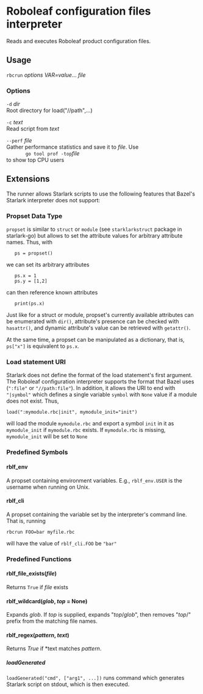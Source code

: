 # Roboleaf configuration files interpreter

Reads and executes Roboleaf product configuration files.

## Usage

`rbcrun` *options* *VAR=value*... *file*

### Options

`-d` *dir*\
Root directory for load("//path",...)

`-c` *text*\
Read script from *text*

`--perf` *file*\
Gather performance statistics and save it to *file*. Use \
`       go tool prof -top`*file*\
to show top CPU users

## Extensions

The runner allows Starlark scripts to use the following features that Bazel's Starlark interpreter does not support:

### Propset Data Type

`propset` is similar to `struct` or `module` (see `starklarkstruct` package in starlark-go)
but allows to set the attribute values for arbitrary attribute names. Thus, with

```
   ps = propset()
```

we can set its arbitrary attributes

```
   ps.x = 1
   ps.y = [1,2]
```

can then reference known attributes

```
   print(ps.x)
```

Just like for a struct or module, propset's currently available attributes can be enumerated with `dir()`, attribute's
presence can be checked with `hasattr()`, and dynamic attribute's value can be retrieved with `getattr()`.

At the same time, a propset can be manipulated as a dictionary, that is, `ps["x"]` is equivalent to `ps.x`.

### Load statement URI

Starlark does not define the format of the load statement's first argument. The Roboleaf configuration interpreter
supports the format that Bazel uses (`":file"` or `"//path:file"`). In addition, it allows the URI to end
with `"|symbol"` which defines a single variable
`symbol` with `None` value if a module does not exist. Thus,

```
load(":mymodule.rbc|init", mymodule_init="init")
```

will load the module `mymodule.rbc` and export a symbol `init` in it as `mymodule_init` if
`mymodule.rbc` exists. If `mymodule.rbc` is missing, `mymodule_init` will be set to `None`

### Predefined Symbols

#### rblf_env

A propset containing environment variables. E.g., `rblf_env.USER` is the username when running on Unix.

#### rblf_cli

A propset containing the variable set by the interpreter's command line. That is, running

```
rbcrun FOO=bar myfile.rbc
```

will have the value of `rblf_cli.FOO` be `"bar"`

### Predefined Functions

#### rblf_file_exists(*file*)

Returns `True`  if *file* exists

#### rblf_wildcard(*glob*, *top* = None)

Expands *glob*. If *top* is supplied, expands "*top*/*glob*", then removes "*top*/" prefix from the matching file names.

#### rblf_regex(*pattern*, *text*)

Returns *True* if *text matches *pattern*.

##### loadGenerated

`loadGenerated("cmd", ["arg1", ...])` runs command which generates Starlark script on stdout, which is then executed.